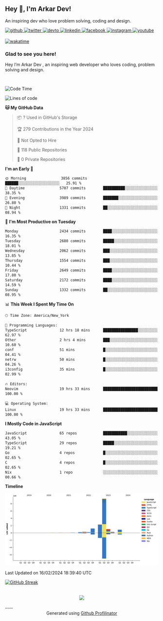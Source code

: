 ## Hey 👋, I'm Arkar Dev!  

An inspiring dev who love problem solving, coding and design.

<a href="https://github.com/Riley1101" target="_blank">
<img src=https://img.shields.io/badge/github-%2324292e.svg?&style=for-the-badge&logo=github&logoColor=white alt=github style="margin-bottom: 5px;" />
</a>
<a href="https://twitter.com/arkardev" target="_blank">
<img src=https://img.shields.io/badge/twitter-%2300acee.svg?&style=for-the-badge&logo=twitter&logoColor=white alt=twitter style="margin-bottom: 5px;" />
</a>
<a href="https://dev.to/riley1101" target="_blank">
<img src=https://img.shields.io/badge/dev.to-%2308090A.svg?&style=for-the-badge&logo=dev.to&logoColor=white alt=devto style="margin-bottom: 5px;" />
</a>
<a href="https://linkedin.com/in/arkar-kaung-myat" target="_blank">
<img src=https://img.shields.io/badge/linkedin-%231E77B5.svg?&style=for-the-badge&logo=linkedin&logoColor=white alt=linkedin style="margin-bottom: 5px;" />
</a>
<a href="https://www.facebook.com/riley.eileen.75" target="_blank">
<img src=https://img.shields.io/badge/facebook-%232E87FB.svg?&style=for-the-badge&logo=facebook&logoColor=white alt=facebook style="margin-bottom: 5px;" />
</a>
<a href="https://instagram.com/rileys1101" target="_blank">
<img src=https://img.shields.io/badge/instagram-%23000000.svg?&style=for-the-badge&logo=instagram&logoColor=white alt=instagram style="margin-bottom: 5px;" />
</a>
<a href="https://www.youtube.com/channel/UC_RfEQCC3gL2AzsFFAABikg" target="_blank">
<img src=https://img.shields.io/badge/youtube-%23EE4831.svg?&style=for-the-badge&logo=youtube&logoColor=white alt=youtube style="margin-bottom: 5px;" />
</a>  
  
[![wakatime](https://wakatime.com/badge/user/cf23b6e3-75f8-4c04-b0e3-273191c8d2ec.svg)](https://wakatime.com/@cf23b6e3-75f8-4c04-b0e3-273191c8d2ec)


### Glad to see you here!  
Hey I’m Arkar Dev , an inspiring web developer who loves coding, problem solving and design.

<br/>

<!--START_SECTION:waka-->
![Code Time](http://img.shields.io/badge/Code%20Time-971%20hrs%2028%20mins-blue)

![Lines of code](https://img.shields.io/badge/From%20Hello%20World%20I%27ve%20Written-15.9%20million%20lines%20of%20code-blue)

**🐱 My GitHub Data** 

> 📦 ? Used in GitHub's Storage 
 > 
> 🏆 279 Contributions in the Year 2024
 > 
> 🚫 Not Opted to Hire
 > 
> 📜 118 Public Repositories 
 > 
> 🔑 0 Private Repositories 
 > 
**I'm an Early 🐤** 

```text
🌞 Morning                3856 commits        ██████░░░░░░░░░░░░░░░░░░░   25.91 % 
🌆 Daytime                5707 commits        ██████████░░░░░░░░░░░░░░░   38.35 % 
🌃 Evening                3989 commits        ███████░░░░░░░░░░░░░░░░░░   26.80 % 
🌙 Night                  1331 commits        ██░░░░░░░░░░░░░░░░░░░░░░░   08.94 % 
```
📅 **I'm Most Productive on Tuesday** 

```text
Monday                   2434 commits        ████░░░░░░░░░░░░░░░░░░░░░   16.35 % 
Tuesday                  2680 commits        █████░░░░░░░░░░░░░░░░░░░░   18.01 % 
Wednesday                2062 commits        ███░░░░░░░░░░░░░░░░░░░░░░   13.85 % 
Thursday                 1554 commits        ███░░░░░░░░░░░░░░░░░░░░░░   10.44 % 
Friday                   2649 commits        ████░░░░░░░░░░░░░░░░░░░░░   17.80 % 
Saturday                 2172 commits        ████░░░░░░░░░░░░░░░░░░░░░   14.59 % 
Sunday                   1332 commits        ██░░░░░░░░░░░░░░░░░░░░░░░   08.95 % 
```


📊 **This Week I Spent My Time On** 

```text
🕑︎ Time Zone: America/New_York

💬 Programming Languages: 
TypeScript               12 hrs 18 mins      ████████████████░░░░░░░░░   62.97 % 
Other                    2 hrs 4 mins        ███░░░░░░░░░░░░░░░░░░░░░░   10.60 % 
conf                     51 mins             █░░░░░░░░░░░░░░░░░░░░░░░░   04.41 % 
netrw                    50 mins             █░░░░░░░░░░░░░░░░░░░░░░░░   04.26 % 
i3config                 35 mins             █░░░░░░░░░░░░░░░░░░░░░░░░   02.99 % 

🔥 Editors: 
Neovim                   19 hrs 33 mins      █████████████████████████   100.00 % 

💻 Operating System: 
Linux                    19 hrs 33 mins      █████████████████████████   100.00 % 
```

**I Mostly Code in JavaScript** 

```text
JavaScript               65 repos            ███████████░░░░░░░░░░░░░░   43.05 % 
TypeScript               29 repos            █████░░░░░░░░░░░░░░░░░░░░   19.21 % 
Go                       4 repos             █░░░░░░░░░░░░░░░░░░░░░░░░   02.65 % 
C                        4 repos             █░░░░░░░░░░░░░░░░░░░░░░░░   02.65 % 
Nix                      1 repo              ░░░░░░░░░░░░░░░░░░░░░░░░░   00.66 % 
```



**Timeline**

![Lines of Code chart](https://raw.githubusercontent.com/Riley1101/Riley1101/main/assets/bar_graph.png)


 Last Updated on 16/02/2024 18:39:40 UTC
<!--END_SECTION:waka-->

[![GitHub Streak](https://streak-stats.demolab.com?user=Riley1101)](https://git.io/streak-stats)
  
<br/>  
<div align="center">
<img src="https://komarev.com/ghpvc/?username=Riley1101&&style=flat-square" align="center" />
</div>  
<br/>  
----
<div align="center">Generated using <a href="https://profilinator.rishav.dev/" target="_blank">Github Profilinator</a></div>

